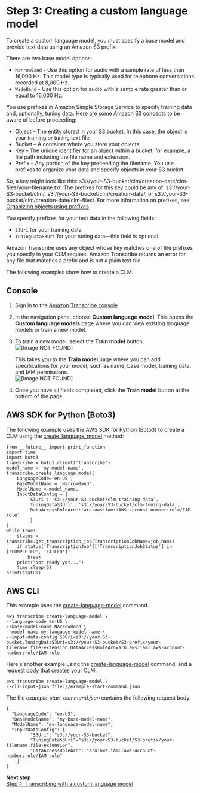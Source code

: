 # Step 3: Creating a custom language model<a name="create-custom-language-model"></a>

To create a custom language model, you must specify a base model and provide text data using an Amazon S3 prefix\.

There are two base model options:
+ `NarrowBand` \- Use this option for audio with a sample rate of less than 16,000 Hz\. This model type is typically used for telephone conversations recorded at 8,000 Hz\.
+ `WideBand` \- Use this option for audio with a sample rate greater than or equal to 16,000 Hz\.

You use prefixes in Amazon Simple Storage Service to specify training data and, optionally, tuning data\. Here are some Amazon S3 concepts to be aware of before proceeding:
+ Object – The entity stored in your S3 bucket\. In this case, the object is your training or tuning text file\.
+ Bucket – A container where you store your objects\.
+ Key – The unique identifier for an object within a bucket; for example, a file path including the file name and extension\.
+ Prefix – Any portion of the key preceeding the filename\. You use prefixes to organize your data and specify objects in your S3 bucket\.

So, a key might look like this: s3://your\-S3\-bucket/clm/creation\-date/clm\-files/your\-filename\.txt\. The prefixes for this key could be any of: s3://your\-S3\-bucket/clm/, s3://your\-S3\-bucket/clm/creation\-date/, or s3://your\-S3\-bucket/clm/creation\-date/clm\-files/\. For more information on prefixes, see [Organizing objects using prefixes](https://docs.aws.amazon.com/AmazonS3/latest/userguide/using-prefixes.html)\.

You specify prefixes for your text data in the following fields:
+ `S3Uri` for your training data
+ `TuningDataS3Uri` for your tuning data—this field is optional

Amazon Transcribe uses any object whose key matches one of the prefixes you specify in your CLM request\. Amazon Transcribe returns an error for any file that matches a prefix and is not a plain text file\.

The following examples show how to create a CLM\.

## Console<a name="clm-create-howto-console"></a>

1. Sign in to the [Amazon Transcribe console](https://console.aws.amazon.com/transcribe/)\.

1. In the navigation pane, choose **Custom language model**\. This opens the **Custom language models** page where you can view existing language models or train a new model\.

1. To train a new model, select the **Train model** button\.  
![\[Image NOT FOUND\]](http://docs.aws.amazon.com/transcribe/latest/dg/images/clm-create-console.png)

   This takes you to the **Train model** page where you can add specifications for your model, such as name, base model, training data, and IAM permissions\.  
![\[Image NOT FOUND\]](http://docs.aws.amazon.com/transcribe/latest/dg/images/clm-train-console.png)

1. Once you have all fields completed, click the **Train model** button at the bottom of the page\.

## AWS SDK for Python \(Boto3\)<a name="clm-create-howto-sdk"></a>

The following example uses the AWS SDK for Python \(Boto3\) to create a CLM using the [create\_language\_model](https://boto3.amazonaws.com/v1/documentation/api/latest/reference/services/transcribe.html#TranscribeService.Client.create_language_model) method:

```
from __future__ import print_function
import time
import boto3
transcribe = boto3.client('transcribe')
model_name = 'my-model-name',
transcribe.create_language_model(
    LanguageCode='en-US', 
    BaseModelName = 'NarrowBand',
    ModelName = model_name,
    InputDataConfig = {
        'S3Uri': 's3://your-S3-bucket/clm-training-data',
        'TuningDataS3Uri': 's3://your-S3-bucket/clm-tuning-data',
        'DataAccessRoleArn':'arn:aws:iam::AWS-account-number:role/IAM-role'
         }
)
while True:
    status = transcribe.get_transcription_job(TranscriptionJobName=job_name)
    if status['TranscriptionJob']['TranscriptionJobStatus'] in ['COMPLETED', 'FAILED']:
        break
    print("Not ready yet...")
    time.sleep(5)
print(status)
```

## AWS CLI<a name="clm-create-howto-cli"></a>

This example uses the [create\-language\-model](https://awscli.amazonaws.com/v2/documentation/api/latest/reference/transcribe/create-language-model.html) command\.

```
aws transcribe create-language-model \ 
--language-code en-US \ 
--base-model-name NarrowBand \ 
--model-name my-language-model-name \ 
--input-data-config S3Uri=s3://your-S3-bucket,TuningDataS3Uri=s3://your-S3-bucket/S3-prefix/your-filename.file-extension,DataAccessRoleArn=arn:aws:iam::aws-account-number:role/IAM role
```

Here's another example using the [create\-language\-model](https://awscli.amazonaws.com/v2/documentation/api/latest/reference/transcribe/start-transcription-job.html) command, and a request body that creates your CLM\.

```
aws transcribe create-language-model \
--cli-input-json file://example-start-command.json
```

The file *example\-start\-command\.json* contains the following request body\.

```
{
  "LanguageCode": "en-US",
  "BaseModelName": "my-base-model-name",
  "ModelName": "my-language-model-name",
  "InputDataConfig": {
         "S3Uri": "s3://your-S3-bucket",
         "TuningDataS3Uri"="s3://your-S3-bucket/S3-prefix/your-filename.file-extension",
         "DataAccessRoleArn": "arn:aws:iam::aws-account-number:role/IAM role"
    }
}
```

**Next step**  
[Step 4: Transcribing with a custom language model](clm-transcription.md)